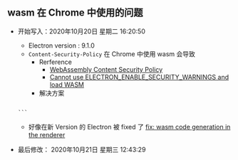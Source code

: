 ## wasm 在 Chrome 中使用的问题
  - 开始写入：2020年10月20日 星期二 16:20:50
    - Electron version : 9.1.0
    - `Content-Security-Policy` 在 Chrome 中使用 wasm 会导致
      - Rerference
        - [WebAssembly Content Security Policy](https://github.com/WebAssembly/content-security-policy/blob/a29b53ef2baa7fad1ea30d6270b8095043f277ae/proposals/CSP.md)
        - [Cannot use ELECTRON_ENABLE_SECURITY_WARNINGS and load WASM](https://github.com/electron/electron/issues/23252)
      - 解决方案
      ```html
    <!--<meta http-equiv="Content-Security-Policy" content="script-src 'self';">-->
        ```
    - 好像在新 Version 的 Electron 被 fixed 了 [fix: wasm code generation in the renderer](https://github.com/electron/electron/pull/25777)

  - 最后修改： 2020年10月21日 星期三 12:43:29